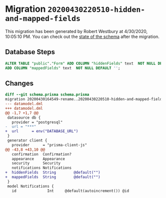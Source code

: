 # Migration `20200430220510-hidden-and-mapped-fields`

This migration has been generated by Robert Westbury at 4/30/2020, 10:05:10 PM.
You can check out the [state of the schema](./schema.prisma) after the migration.

## Database Steps

```sql
ALTER TABLE "public"."Form" ADD COLUMN "hiddenFields" text  NOT NULL DEFAULT '',
ADD COLUMN "mappedFields" text  NOT NULL DEFAULT '';
```

## Changes

```diff
diff --git schema.prisma schema.prisma
migration 20200430164549-rename..20200430220510-hidden-and-mapped-fields
--- datamodel.dml
+++ datamodel.dml
@@ -1,7 +1,7 @@
 datasource db {
   provider = "postgresql"
-  url = "***"
+  url      = env("DATABASE_URL")
 }
 generator client {
   provider      = "prisma-client-js"
@@ -43,8 +43,10 @@
   confirmation  Confirmation?
   appearance    Appearance
   security      Security
   notifications Notifications
+  hiddenFields  String        @default("")
+  mappedFields  String        @default("")
 }
 model Notifications {
   id              Int     @default(autoincrement()) @id
```


